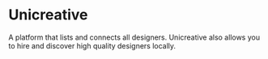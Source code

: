 # Unicreative
A platform that lists and connects all designers. Unicreative also allows you to hire and discover high quality designers locally.
